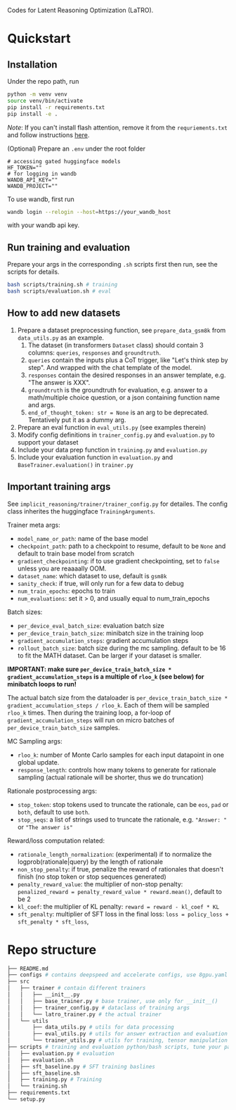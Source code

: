 Codes for Latent Reasoning Optimization (LaTRO).

# Quickstart

## Installation
Under the repo path, run
```bash
python -m venv venv
source venv/bin/activate
pip install -r requirements.txt
pip install -e .
```
*Note*: If you can't install flash attention, remove it from the `requriements.txt` and follow instructions [here](https://github.com/Dao-AILab/flash-attention).

(Optional) Prepare an `.env` under the root folder
```
# accessing gated huggingface models
HF_TOKEN=""
# for logging in wandb
WANDB_API_KEY=""
WANDB_PROJECT=""
```

To use wandb, first run
```bash
wandb login --relogin --host=https://your_wandb_host
```
with your wandb api key.

## Run training and evaluation
Prepare your args in the corresponding `.sh` scripts first then run, see the scripts for details.
```bash
bash scripts/training.sh # training
bash scripts/evaluation.sh # eval
```

## How to add new datasets
1. Prepare a dataset preprocessing function, see `prepare_data_gsm8k` from `data_utils.py` as an example.
    1. The dataset (in transformers `Dataset` class) should contain 3 columns: `queries`, `responses` and `groundtruth`.
    2. `queries` contain the inputs plus a CoT trigger, like "Let's think step by step". And wrapped with the chat template of the model.
    3. `responses` contain the desired responses in an answer template, e.g. "The answer is XXX".
    4. `groundtruth` is the groundtruth for evaluation, e.g. answer to a math/multiple choice question, or a json containing function name and args.
    5. `end_of_thought_token: str = None` is an arg to be deprecated. Tentatively put it as a dummy arg.
2. Prepare an eval function in `eval_utils.py` (see examples therein)
3. Modify config definitions in `trainer_config.py` and `evaluation.py` to support your dataset
4. Include your data prep function in `training.py` and `evaluation.py`
5. Include your evaluation function in `evaluation.py` and `BaseTrainer.evaluation()` in `trainer.py`

## Important training args
See `implicit_reasoning/trainer/trainer_config.py` for detailes. The config class inherites the huggingface `TrainingArguments`.


Trainer meta args:
- `model_name_or_path`: name of the base model
- `checkpoint_path`: path to a checkpoint to resume, default to be `None` and default to train base model from scratch
- `gradient_checkpointing`: if to use gradient checkpointing, set to `false` unless you are reaaaally OOM.
- `dataset_name`: which dataset to use, default is `gsm8k`
- `sanity_check`: if true, will only run for a few data to debug
- `num_train_epochs`: epochs to train
- `num_evaluations`: set it > 0, and usually equal to num_train_epochs

Batch sizes:
- `per_device_eval_batch_size`: evaluation batch size
- `per_device_train_batch_size`: minibatch size in the training loop
- `gradient_accumulation_steps`: gradient accumulation steps
- `rollout_batch_size`: batch size during the mc sampling. default to be 16 to fit the MATH dataset. Can be larger if your dataset is smaller.

**IMPORTANT: make sure `per_device_train_batch_size * gradient_accumulation_steps` is a multiple of `rloo_k` (see below) for minibatch loops to run!**

The actual batch size from the dataloader is `per_device_train_batch_size * gradient_accumulation_steps / rloo_k`. Each of them will be sampled `rloo_k` times.
Then during the training loop, a for-loop of `gradient_accumulation_steps` will run on micro batches of `per_device_train_batch_size` samples.

MC Sampling args:
- `rloo_k`: number of Monte Carlo samples for each input datapoint in one global update.
- `response_length`: controls how many tokens to generate for rationale sampling (actual rationale will be shorter, thus we do truncation)

Rationale postprocessing args:
- `stop_token`: stop tokens used to truncate the rationale, can be `eos`, `pad` or `both`, default to use `both`.
- `stop_seqs`: a list of strings used to truncate the rationale, e.g. `"Answer: "` or `"The answer is"`

Reward/loss computation related:
- `rationale_length_normalization`: (experimental) if to normalize the logprob(rationale|query) by the length of rationale
- `non_stop_penalty`: if true, penalize the reward of rationales that doesn't finish (no stop token or stop sequences generated)
- `penalty_reward_value`: the multiplier of non-stop penalty: `penalized_reward = penalty_reward_value * reward.mean()`, default to be 2
- `kl_coef`: the multiplier of KL penalty: `reward = reward - kl_coef * KL`
- `sft_penalty`: multiplier of SFT loss in the final loss: `loss = policy_loss + sft_penalty * sft_loss`,


# Repo structure
```bash
├── README.md
├── configs # contains deepspeed and accelerate configs, use 8gpu.yaml by default
├── src
│   ├── trainer # contain different trainers
│   │   ├── __init__.py
│   │   ├── base_trainer.py # base trainer, use only for __init__()
│   │   ├── trainer_config.py # dataclass of training args
│   │   └── latro_trainer.py # the actual trainer
│   └── utils
│       ├── data_utils.py # utils for data processing
│       ├── eval_utils.py # utils for answer extraction and evaluation
│       └── trainer_utils.py # utils for training, tensor manipulation
├── scripts # training and evaluation python/bash scripts, tune your params in the .sh files
│   ├── evaluation.py # evaluation
│   ├── evaluation.sh
│   ├── sft_baseline.py # SFT training baslines
│   ├── sft_baseline.sh
│   ├── training.py # Training
│   └── training.sh
├── requirements.txt
└── setup.py
```

